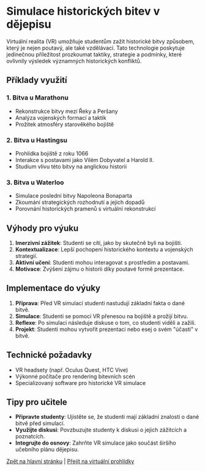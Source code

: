 # Simulace historických bitev v dějepisu

Virtuální realita (VR) umožňuje studentům zažít historické bitvy způsobem, který je nejen poutavý, ale také vzdělávací. Tato technologie poskytuje jedinečnou příležitost prozkoumat taktiky, strategie a podmínky, které ovlivnily výsledek významných historických konfliktů.

## Příklady využití

### 1. Bitva u Marathonu
- Rekonstrukce bitvy mezi Řeky a Peršany
- Analýza vojenských formací a taktik
- Prožitek atmosféry starověkého bojiště

### 2. Bitva u Hastingsu
- Prohlídka bojiště z roku 1066
- Interakce s postavami jako Vilém Dobyvatel a Harold II.
- Studium vlivu této bitvy na anglickou historii

### 3. Bitva u Waterloo
- Simulace poslední bitvy Napoleona Bonaparta
- Zkoumání strategických rozhodnutí a jejich dopadů
- Porovnání historických pramenů s virtuální rekonstrukcí

## Výhody pro výuku

1. **Imerzivní zážitek**: Studenti se cítí, jako by skutečně byli na bojišti.
2. **Kontextualizace**: Lepší pochopení historického kontextu a vojenských strategií.
3. **Aktivní učení**: Studenti mohou interagovat s prostředím a postavami.
4. **Motivace**: Zvýšení zájmu o historii díky poutavé formě prezentace.

## Implementace do výuky

1. **Příprava**: Před VR simulací studenti nastudují základní fakta o dané bitvě.
2. **Simulace**: Studenti se pomocí VR přenesou na bojiště a prožijí bitvu.
3. **Reflexe**: Po simulaci následuje diskuse o tom, co studenti viděli a zažili.
4. **Projekt**: Studenti mohou vytvořit prezentaci nebo esej o svém "účasti" v bitvě.

## Technické požadavky

- VR headsety (např. Oculus Quest, HTC Vive)
- Výkonné počítače pro rendering bitevních scén
- Specializovaný software pro historické VR simulace

## Tipy pro učitele

- **Připravte studenty**: Ujistěte se, že studenti mají základní znalosti o dané bitvě před simulací.
- **Využijte diskusi**: Povzbuzujte studenty k diskusi o jejich zážitcích a poznatcích.
- **Integrujte do osnovy**: Zahrňte VR simulace jako součást širšího učebního plánu dějepisu.

[Zpět na hlavní stránku](../../../README.md) | [Přejít na virtuální prohlídky](./virtualni-prohlidky.md)